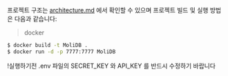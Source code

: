 프로젝트 구조는 [architecture.md](architecture.md) 에서 확인할 수 있으며 프로젝트 빌드 및 실행 방법은 다음과 같습니다:

>docker
```sh
$ docker build -t MoliDB .
$ docker run -d -p 7777:7777 MoliDB
```
!실행하기전 .env 파일의 SECRET_KEY 와 API_KEY 를 반드시 수정하기 바랍니다
